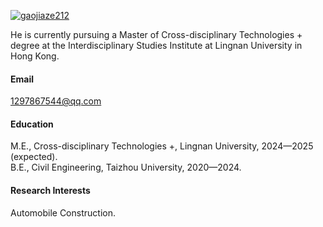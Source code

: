 

[![gaojiaze212](https://img.shields.io/badge/gaojiaze212-github-blue?logo=github)](https://github.com/gaojiaze212)

He is currently pursuing a Master of Cross-disciplinary Technologies + degree at the Interdisciplinary Studies Institute at Lingnan University in Hong Kong.

#### Email
1297867544@qq.com

#### Education
M.E., Cross-disciplinary Technologies +, Lingnan University, 2024—2025 (expected).\
B.E., Civil Engineering, Taizhou University, 2020—2024.

#### Research Interests
Automobile Construction.

